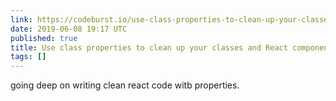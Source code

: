 ```yaml
---
link: https://codeburst.io/use-class-properties-to-clean-up-your-classes-and-react-components-93185879f688
date: 2019-06-08 19:17 UTC
published: true
title: Use class properties to clean up your classes and React components
tags: []
---
```


going deep on writing clean react code witb properties.
